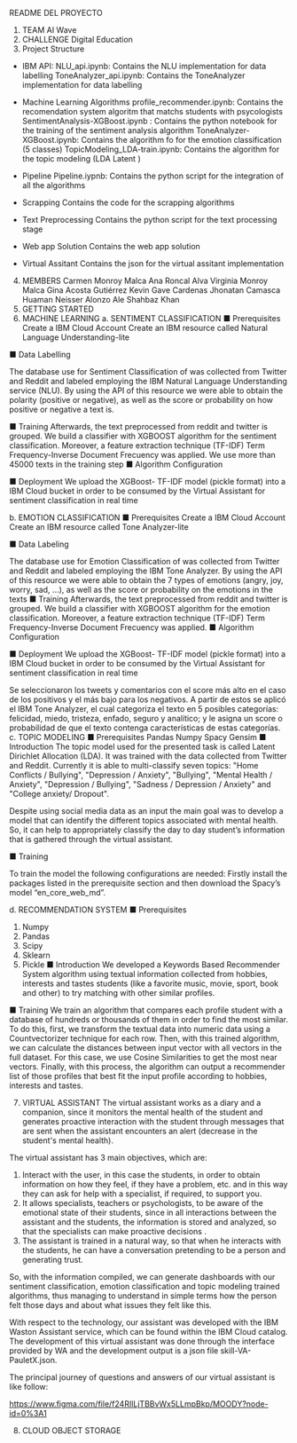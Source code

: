 README DEL PROYECTO

1.	TEAM
AI Wave
2.	CHALLENGE
Digital Education
3.	Project Structure
-	IBM API:
NLU_api.ipynb: Contains the NLU implementation for data labelling
ToneAnalyzer_api.ipynb: Contains the ToneAnalyzer implementation for data labelling
-	Machine Learning Algorithms
profile_recommender.ipynb: Contains the recomendation system algoritm that matchs students with psycologists
SentimentAnalysis-XGBoost.ipynb : Contains the python notebook for the training of the sentiment analysis algorithm
ToneAnalyzer-XGBoost.ipynb: Contains the algorithm fo	for the emotion classification (5 classes)
TopicModeling_LDA-train.ipynb: Contains the algorithm      for the topic modeling (LDA Latent ) 


-	Pipeline
Pipeline.iypnb: Contains the python script for the integration of all the algorithms
-	Scrapping
Contains the code for the scrapping algorithms
-	Text Preprocessing
Contains the python script for the text processing stage
-	Web app Solution
Contains the web app solution
-	Virtual Assitant
Contains the json for the virtual assitant implementation


4.	MEMBERS
Carmen Monroy Malca
Ana Roncal Alva
Virginia Monroy Malca
Gina Acosta Gutiérrez
Kevin Gave Cardenas
Jhonatan Camasca Huaman
Neisser Alonzo Ale
Shahbaz Khan
5.	GETTING STARTED
6.	MACHINE LEARNING
a.	SENTIMENT CLASSIFICATION
■	Prerequisites
Create a IBM Cloud Account
Create an IBM resource called Natural Language Understanding-lite

■	Data Labelling

The database use for Sentiment Classification of was collected from Twitter and Reddit  and labeled employing the IBM Natural Language Understanding service (NLU). By using the API of this resource we were able to obtain the polarity (positive or negative), as well as the score or probability on how positive or negative a text is.


■	Training
Afterwards, the text preprocessed from reddit and twitter is grouped. We build a classifier with XGBOOST algorithm for the sentiment classification. Moreover, a feature extraction technique (TF-IDF) Term Frequency-Inverse Document Frecuency was applied. We use more than 45000 texts in the training step
■	Algorithm Configuration


■	Deployment
We upload the XGBoost- TF-IDF model (pickle format) into a IBM Cloud bucket in order to be consumed by the Virtual Assistant for sentiment classification in real time

b.	EMOTION CLASSIFICATION
■	Prerequisites
Create a IBM Cloud Account
Create an IBM resource called Tone Analyzer-lite

■	Data Labeling

The database use for Emotion Classification of was collected from Twitter and Reddit  and labeled employing the IBM Tone Analyzer. By using the API of this resource we were able to obtain the 7 types of emotions (angry, joy, worry, sad, ...), as well as the score or probability on the emotions in the texts
■	Training
Afterwards, the text preprocessed from reddit and twitter is grouped. We build a classifier with XGBOOST algorithm for the emotion classification. Moreover, a feature extraction technique (TF-IDF) Term Frequency-Inverse Document Frecuency was applied. 
■	Algorithm Configuration

■	Deployment
We upload the XGBoost- TF-IDF model (pickle format) into a IBM Cloud bucket in order to be consumed by the Virtual Assistant for sentiment classification in real time


Se seleccionaron los tweets y comentarios con el score más alto en el caso de los positivos y el más bajo para los negativos. A partir de estos se aplicó el IBM Tone Analyzer, el cual categoriza el texto en 5 posibles categorías: felicidad, miedo, tristeza, enfado, seguro y analítico; y le asigna un score o probabilidad de que el texto contenga características de estas categorías. 
c.	TOPIC MODELING
■	Prerequisites
Pandas
Numpy
Spacy
Gensim
■	Introduction
The topic model used for the presented task is called Latent Dirichlet Allocation (LDA). It was trained with the data collected from Twitter and Reddit. Currently it is able to multi-classify seven topics: "Home Conflicts / Bullying", "Depression / Anxiety", "Bullying", "Mental Health / Anxiety", "Depression / Bullying", "Sadness / Depression / Anxiety" and "College anxiety/ Dropout". 

Despite using social media data as an input the main goal was to develop a model that can identify the different topics associated with mental health. So, it can help to appropriately classify the day to day student’s information that is gathered through the virtual assistant. 


■	Training

To train the model the following configurations are needed: Firstly install the packages listed in the prerequisite section and then download the Spacy’s model “en_core_web_md”.


d.	RECOMMENDATION SYSTEM
■	Prerequisites
1.	Numpy
2.	Pandas
3.	Scipy
4.	Sklearn
5.	Pickle
■	Introduction
We developed a Keywords Based Recommender System algorithm using textual information collected from hobbies, interests and tastes students (like a favorite music, movie, sport, book and other) to try matching with other similar profiles. 

■	Training
We train an algorithm that compares each profile student with a database of hundreds or thousands of them in order to find the most similar. To do this, first, we transform the textual data into numeric data using a Countvectorizer technique for each row. Then, with this trained algorithm, we can calculate the distances between input vector with all vectors in the full dataset. For this case, we use Cosine Similarities to get the most near vectors.  Finally, with this process, the algorithm can output a recommender list of those profiles that best fit the input profile according to hobbies, interests and tastes.

7.	VIRTUAL ASSISTANT
The virtual assistant works as a diary and a companion, since it monitors the mental health of the student and generates proactive interaction with the student through messages that are sent when the assistant encounters an alert (decrease in the student's mental health).

The virtual assistant has 3 main objectives, which are:

1.	Interact with the user, in this case the students, in order to obtain information on how they feel, if they have a problem, etc. and in this way they can ask for help with a specialist, if required, to support you. 
2.	It allows specialists, teachers or psychologists, to be aware of the emotional state of their students, since in all interactions between the assistant and the students, the information is stored and analyzed, so that the specialists can make proactive decisions . 
3.	The assistant is trained in a natural way, so that when he interacts with the students, he can have a conversation pretending to be a person and generating trust.	

So, with the information compiled, we can generate dashboards with our sentiment classification, emotion classification and topic modeling trained algorithms, thus managing to understand in simple terms how the person felt those days and about what issues they felt like this.

With respect to the technology, our assistant was developed with the IBM Waston Assistant service, which can be found within the IBM Cloud catalog. The development of this virtual assistant was done through the interface provided by WA and the development output is a json file skill-VA-PauletX.json.

The principal journey of questions and answers of our virtual assistant is like follow:

https://www.figma.com/file/f24RIlLjTBBvWx5LLmpBkp/MOODY?node-id=0%3A1


8.	CLOUD OBJECT STORAGE


